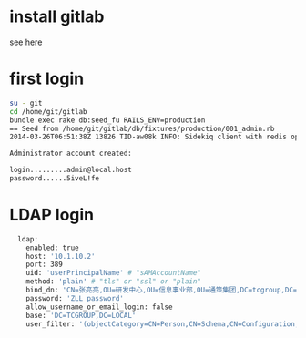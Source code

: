 # install gitlab
see [here](https://github.com/gitlabhq/gitlabhq/blob/master/doc/install/installation.md)


# first login
```sh
su - git
cd /home/git/gitlab
bundle exec rake db:seed_fu RAILS_ENV=production
== Seed from /home/git/gitlab/db/fixtures/production/001_admin.rb
2014-03-26T06:51:38Z 13826 TID-aw08k INFO: Sidekiq client with redis options {:url=>"redis://localhost:6379", :namespace=>"resque:gitlab"}

Administrator account created:

login.........admin@local.host
password......5iveL!fe

```

# LDAP login

```sh
  ldap:
    enabled: true
    host: '10.1.10.2'
    port: 389
    uid: 'userPrincipalName' # "sAMAccountName"
    method: 'plain' # "tls" or "ssl" or "plain"
    bind_dn: 'CN=张亮亮,OU=研发中心,OU=信息事业部,OU=通策集团,DC=tcgroup,DC=local'
    password: 'ZLL password'
    allow_username_or_email_login: false
    base: 'DC=TCGROUP,DC=LOCAL'
    user_filter: '(objectCategory=CN=Person,CN=Schema,CN=Configuration,DC=tcgroup,DC=local)'

```
